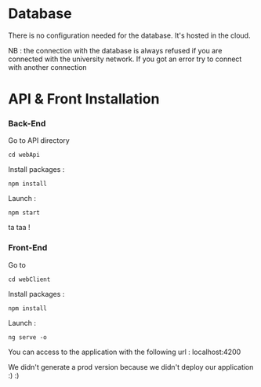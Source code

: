 # Database 

There is no configuration needed for the database. It's hosted in the cloud.

NB : the connection with the database is always refused if you are connected with the university network. If you got an error try to connect with another connection

# API & Front Installation 

### Back-End

Go to API directory 
    
    cd webApi

Install packages :

    npm install 

Launch : 

    npm start

ta taa !


### Front-End

Go to 
    
    cd webClient

Install packages : 
    
    npm install

Launch :
    
    ng serve -o 
    
You can access to the application with the following url : localhost:4200

We didn't generate a prod version because we didn't deploy our application :) :) 

